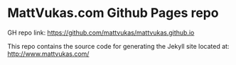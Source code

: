 # MattVukas.com Github Pages repo

GH repo link: https://github.com/mattvukas/mattvukas.github.io

This repo contains the source code for generating the Jekyll site located at: http://www.mattvukas.com/

